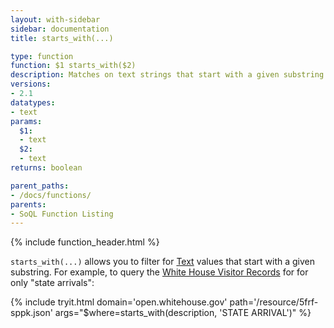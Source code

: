 ```yaml
---
layout: with-sidebar
sidebar: documentation
title: starts_with(...)

type: function
function: $1 starts_with($2)
description: Matches on text strings that start with a given substring
versions:
- 2.1
datatypes:
- text 
params:
  $1:
  - text
  $2:
  - text
returns: boolean

parent_paths: 
- /docs/functions/
parents: 
- SoQL Function Listing 
---
```


{% include function_header.html %}

`starts_with(...)` allows you to filter for [Text](/docs/datatypes/text.html) values that start with a given substring. For example, to query the [White House Visitor Records](https://open.whitehouse.gov/dataset/White-House-Visitor-Records-Requests/p86s-ychb?) for for only "state arrivals":

{% include tryit.html domain='open.whitehouse.gov' path='/resource/5frf-sppk.json' args="$where=starts_with(description, 'STATE ARRIVAL')" %}
